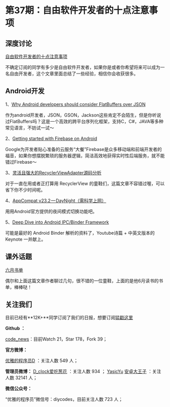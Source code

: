 # 第37期：自由软件开发者的十点注意事项

## 深度讨论

[自由软件开发者的十点注意事项](https://blog.ashchan.com/archive/2016/06/26/ten-things-freelancer-should-know/)

不确定订阅的同学有多少是自由软件开发者，如果你是或者你希望将来可以成为一名自由开发者，这个文章里面总结了一些经验，相信你会收获很多。

## Android开发

1、[Why Android developers should consider FlatBuffers over JSON](https://medium.freecodecamp.com/why-consider-flatbuffer-over-json-2e4aa8d4ed07#.67y9h5cig)

作为android开发者，JSON，GSON，Jackson这些肯定不会陌生，但是你听说过FlatBuffers吗？这是一个高效的跨平台序列化框架，支持C，C#，JAVA等多种常见语言，不妨试一试～

2、[Getting started with Firebase on Android](http://zeroturnaround.com/rebellabs/getting-started-with-firebase-on-android/)

Google为开发者贴心准备的云服务“大餐”Firebase是众多移动端和前端开发者的福音，如果你想摆脱繁琐的服务器逻辑，简洁高效地获得实时性后端服务，就不能错过Firebase～

3、[灵活且强大的RecyclerViewAdapter源码分析](http://www.jianshu.com/p/b1ad50633732#)

对于一直在用或者正打算用 RecyclerView 的童鞋们，这篇文章不容错过喔，可以省下你不少时间呢。

4、[AppCompat v23.2 — DayNight（需科学上网）](https://medium.com/@chrisbanes/appcompat-v23-2-daynight-d10f90c83e94#.4fpke6ktd)

用用Android官方提供的夜间模式切换功能吧。

5、[Deep Dive into Android IPC/Binder Framework](http://diycode.cc/news/394)

可能是最好的 Android Binder 解析的资料了，Youtube诗篇 + 中英文版本的Keynote 一并献上。



## 课外话题

[六月书单](http://mp.weixin.qq.com/s?__biz=MzA5ODc5OTI1NQ==&mid=2653425319&idx=1&sn=c6142fa13d34ea9dc2408ccdd2a4fda4&scene=23&srcid=0630DwitTJyKB9F7TYFOXfiv#rd)

偶尔和上面这篇文章作者聊过几句，很不错的一位童鞋，上面的是他6月读书的书单，棒棒哒！

## 关注我们

目前已经有**12K+**同学订阅了我们的日报，想要订阅[猛戳这里](http://list.qq.com/cgi-bin/qf_invite?id=d469993d2c888e971c0fbb2309c4d84256968386b126b967)


**Github ：**

[code_news](https://github.com/DiyCodes/code_news)：目前Watch 21，Star 178，Fork 39；

**官方微博：**

[优雅的程序员D](http://weibo.com/u/5891258264?topnav=1&wvr=6&topsug=1&is_all=1) ：关注人数 549 人；

**管理员微博：**
[D_clock爱吃葱花](http://weibo.com/u/2480694892) ：关注人数 934 ；
[YasicYu](http://weibo.com/3917305697/profile?rightmod=1&wvr=6&mod=personinfo&is_all=1)
[安卓大王子](http://weibo.com/apkbus/) ：关注人数 32141 人；

**微信公众号：**

“优雅的程序员”微信号：diycodes，目前关注人数 723 人；
